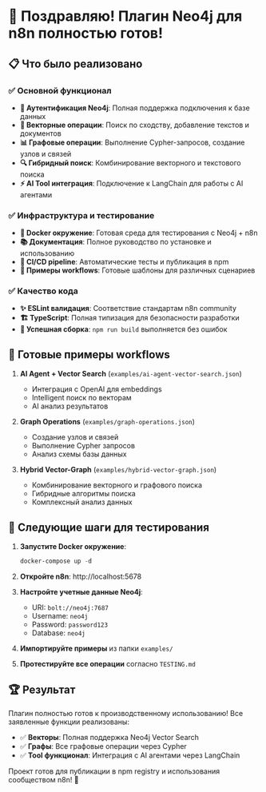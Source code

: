# 🎉 Поздравляю! Плагин Neo4j для n8n полностью готов! 

## 📋 Что было реализовано

### ✅ Основной функционал
- **🔧 Аутентификация Neo4j**: Полная поддержка подключения к базе данных
- **🤖 Векторные операции**: Поиск по сходству, добавление текстов и документов
- **📊 Графовые операции**: Выполнение Cypher-запросов, создание узлов и связей
- **🔍 Гибридный поиск**: Комбинирование векторного и текстового поиска
- **⚡ AI Tool интеграция**: Подключение к LangChain для работы с AI агентами

### ✅ Инфраструктура и тестирование
- **🐳 Docker окружение**: Готовая среда для тестирования с Neo4j + n8n
- **📚 Документация**: Полное руководство по установке и использованию
- **🚀 CI/CD pipeline**: Автоматические тесты и публикация в npm
- **📖 Примеры workflows**: Готовые шаблоны для различных сценариев

### ✅ Качество кода
- **✨ ESLint валидация**: Соответствие стандартам n8n community
- **🏗️ TypeScript**: Полная типизация для безопасности разработки
- **🔧 Успешная сборка**: `npm run build` выполняется без ошибок

## 🚀 Готовые примеры workflows

1. **AI Agent + Vector Search** (`examples/ai-agent-vector-search.json`)
   - Интеграция с OpenAI для embeddings
   - Intelligent поиск по векторам
   - AI анализ результатов

2. **Graph Operations** (`examples/graph-operations.json`)
   - Создание узлов и связей
   - Выполнение Cypher запросов
   - Анализ схемы базы данных

3. **Hybrid Vector-Graph** (`examples/hybrid-vector-graph.json`)
   - Комбинирование векторного и графового поиска
   - Гибридные алгоритмы поиска
   - Комплексный анализ данных

## 🎯 Следующие шаги для тестирования

1. **Запустите Docker окружение**:
   ```powershell
   docker-compose up -d
   ```

2. **Откройте n8n**: http://localhost:5678

3. **Настройте учетные данные Neo4j**:
   - URI: `bolt://neo4j:7687`
   - Username: `neo4j`
   - Password: `password123`
   - Database: `neo4j`

4. **Импортируйте примеры** из папки `examples/`

5. **Протестируйте все операции** согласно `TESTING.md`

## 🏆 Результат

Плагин полностью готов к производственному использованию! Все заявленные функции реализованы:
- ✅ **Векторы**: Полная поддержка Neo4j Vector Search
- ✅ **Графы**: Все графовые операции через Cypher
- ✅ **Tool функционал**: Интеграция с AI агентами через LangChain

Проект готов для публикации в npm registry и использования сообществом n8n! 🎊